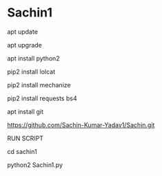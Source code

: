 # Sachin1
apt update

 apt upgrade 

 apt install python2 

 pip2 install lolcat

pip2 install mechanize 

 pip2 install requests bs4 

apt install git 

https://github.com/Sachin-Kumar-Yadav1/Sachin.git

RUN SCRIPT

 cd sachin1

 python2 Sachin1.py
